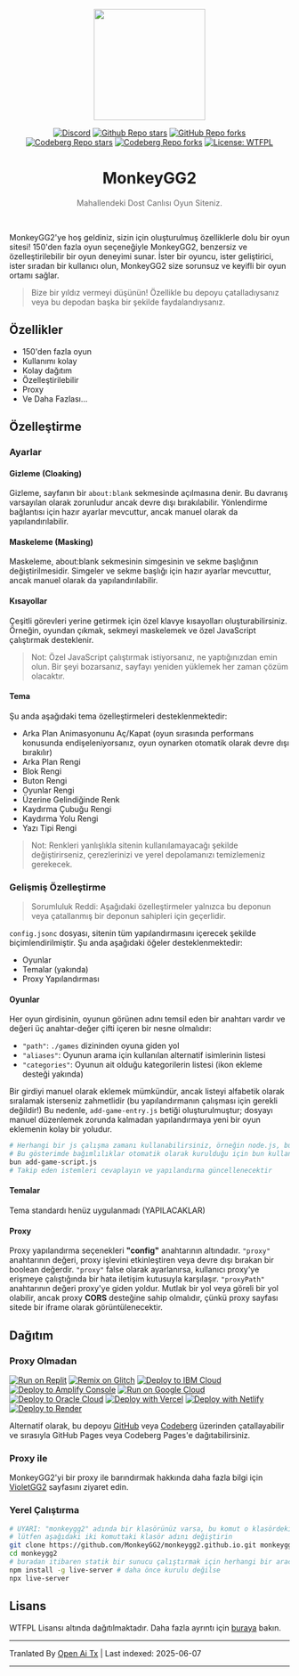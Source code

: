 <p align="center"><img src="https://raw.githubusercontent.com/MonkeyGG2/monkeygg2.github.io/main/imgs/icon-256-256.png" height="200"></p>

<div align="center">
<a href="https://discord.com/invite/yPYyZ78qCB"><img alt="Discord" src="https://img.shields.io/discord/1051660971900407839?label=discord"></a>
<a href="https://github.com/MonkeyGG2/monkeygg2.github.io"><img alt="Github Repo stars" src="https://img.shields.io/github/stars/MonkeyGG2/monkeygg2.github.io?label=github%20stars"></a>
<a href="https://github.com/MonkeyGG2/monkeygg2.github.io"><img alt="GitHub Repo forks" src="https://img.shields.io/github/forks/MonkeyGG2/monkeygg2.github.io?label=github%20forks"></a>
<a href="https://codeberg.org/MonkeyGG2/pages"><img alt="Codeberg Repo stars" src="https://img.shields.io/badge/dynamic/json.svg?label=codeberg%20stars&url=https://codeberg.org/api/v1/repos/MonkeyGG2/pages&query=stars_count"></a>
<a href="https://codeberg.org/MonkeyGG2/pages"><img alt="Codeberg Repo forks" src="https://img.shields.io/badge/dynamic/json.svg?label=codeberg%20forks&url=https://codeberg.org/api/v1/repos/MonkeyGG2/pages&query=forks_count"></a>
<a href="http://www.wtfpl.net/about"><img alt="License: WTFPL" src="https://img.shields.io/badge/License-WTFPL-brightgreen.svg"></a>
</div>
<h1 align="center">MonkeyGG2</h1>
<p align="center" style="opacity: 0.65;">Mahallendeki Dost Canlısı Oyun Siteniz.</p>
<br>

MonkeyGG2'ye hoş geldiniz, sizin için oluşturulmuş özelliklerle dolu bir oyun sitesi! 150'den fazla oyun seçeneğiyle MonkeyGG2, benzersiz ve özelleştirilebilir bir oyun deneyimi sunar. İster bir oyuncu, ister geliştirici, ister sıradan bir kullanıcı olun, MonkeyGG2 size sorunsuz ve keyifli bir oyun ortamı sağlar.

> Bize bir yıldız vermeyi düşünün! Özellikle bu depoyu çatalladıysanız veya bu depodan başka bir şekilde faydalandıysanız.

## Özellikler

-   150'den fazla oyun
-   Kullanımı kolay
-   Kolay dağıtım
-   Özelleştirilebilir
-   Proxy
-   Ve Daha Fazlası...

## Özelleştirme

### Ayarlar

#### Gizleme (Cloaking)

Gizleme, sayfanın bir `about:blank` sekmesinde açılmasına denir. Bu davranış varsayılan olarak zorunludur ancak devre dışı bırakılabilir. Yönlendirme bağlantısı için hazır ayarlar mevcuttur, ancak manuel olarak da yapılandırılabilir.

#### Maskeleme (Masking)

Maskeleme, about:blank sekmesinin simgesinin ve sekme başlığının değiştirilmesidir. Simgeler ve sekme başlığı için hazır ayarlar mevcuttur, ancak manuel olarak da yapılandırılabilir.

#### Kısayollar

Çeşitli görevleri yerine getirmek için özel klavye kısayolları oluşturabilirsiniz. Örneğin, oyundan çıkmak, sekmeyi maskelemek ve özel JavaScript çalıştırmak desteklenir.
> Not: Özel JavaScript çalıştırmak istiyorsanız, ne yaptığınızdan emin olun. Bir şeyi bozarsanız, sayfayı yeniden yüklemek her zaman çözüm olacaktır.

#### Tema

Şu anda aşağıdaki tema özelleştirmeleri desteklenmektedir:
- Arka Plan Animasyonunu Aç/Kapat (oyun sırasında performans konusunda endişeleniyorsanız, oyun oynarken otomatik olarak devre dışı bırakılır)
- Arka Plan Rengi
- Blok Rengi
- Buton Rengi
- Oyunlar Rengi
- Üzerine Gelindiğinde Renk
- Kaydırma Çubuğu Rengi
- Kaydırma Yolu Rengi
- Yazı Tipi Rengi

> Not: Renkleri yanlışlıkla sitenin kullanılamayacağı şekilde değiştirirseniz, çerezlerinizi ve yerel depolamanızı temizlemeniz gerekecek.

### Gelişmiş Özelleştirme

> Sorumluluk Reddi: Aşağıdaki özelleştirmeler yalnızca bu deponun veya çatallanmış bir deponun sahipleri için geçerlidir.

`config.jsonc` dosyası, sitenin tüm yapılandırmasını içerecek şekilde biçimlendirilmiştir. Şu anda aşağıdaki öğeler desteklenmektedir:
- Oyunlar
- Temalar (yakında)
- Proxy Yapılandırması

#### Oyunlar

Her oyun girdisinin, oyunun görünen adını temsil eden bir anahtarı vardır ve değeri üç anahtar-değer çifti içeren bir nesne olmalıdır:
- `"path"`: `./games` dizininden oyuna giden yol
- `"aliases"`: Oyunun arama için kullanılan alternatif isimlerinin listesi
- `"categories"`: Oyunun ait olduğu kategorilerin listesi (ikon ekleme desteği yakında)

Bir girdiyi manuel olarak eklemek mümkündür, ancak listeyi alfabetik olarak sıralamak isterseniz zahmetlidir (bu yapılandırmanın çalışması için gerekli değildir!)
Bu nedenle, `add-game-entry.js` betiği oluşturulmuştur; dosyayı manuel düzenlemek zorunda kalmadan yapılandırmaya yeni bir oyun eklemenin kolay bir yoludur.

```bash
# Herhangi bir js çalışma zamanı kullanabilirsiniz, örneğin node.js, bun veya deno
# Bu gösterimde bağımlılıklar otomatik olarak kurulduğu için bun kullanılacaktır
bun add-game-script.js
# Takip eden istemleri cevaplayın ve yapılandırma güncellenecektir
```

#### Temalar

Tema standardı henüz uygulanmadı (YAPILACAKLAR)

#### Proxy

Proxy yapılandırma seçenekleri **"config"** anahtarının altındadır.
`"proxy"` anahtarının değeri, proxy işlevini etkinleştiren veya devre dışı bırakan bir boolean değerdir. `"proxy"` false olarak ayarlanırsa, kullanıcı proxy'ye erişmeye çalıştığında bir hata iletişim kutusuyla karşılaşır.
`"proxyPath"` anahtarının değeri proxy'ye giden yoldur. Mutlak bir yol veya göreli bir yol olabilir, ancak proxy **CORS** desteğine sahip olmalıdır, çünkü proxy sayfası sitede bir iframe olarak görüntülenecektir.


## Dağıtım

### Proxy Olmadan

[![Run on Replit](https://binbashbanana.github.io/deploy-buttons/buttons/remade/replit.svg)](https://github.com/MonkeyGG2/monkeygg2.github.io)
[![Remix on Glitch](https://binbashbanana.github.io/deploy-buttons/buttons/remade/glitch.svg)](https://glitch.com/edit/#!/import/github/MonkeyGG2/monkeygg2.github.io)
[![Deploy to IBM Cloud](https://binbashbanana.github.io/deploy-buttons/buttons/remade/ibmcloud.svg)](https://cloud.ibm.com/devops/setup/deploy?repository=https://github.com/MonkeyGG2/monkeygg2.github.io)
[![Deploy to Amplify Console](https://binbashbanana.github.io/deploy-buttons/buttons/remade/amplifyconsole.svg)](https://console.aws.amazon.com/amplify/home#/deploy?repo=https://github.com/MonkeyGG2/monkeygg2.github.io)
[![Run on Google Cloud](https://binbashbanana.github.io/deploy-buttons/buttons/remade/googlecloud.svg)](https://deploy.cloud.run/?git_repo=https://github.com/MonkeyGG2/monkeygg2.github.io)
[![Deploy to Oracle Cloud](https://binbashbanana.github.io/deploy-buttons/buttons/remade/oraclecloud.svg)](https://cloud.oracle.com/resourcemanager/stacks/create?zipUrl=https://github.com/MonkeyGG2/monkeygg2.github.io/archive/refs/heads/main.zip)
[![Deploy with Vercel](https://binbashbanana.github.io/deploy-buttons/buttons/remade/vercel.svg)](https://vercel.com/new/clone?repository-url=https%3A%2F%2Fgithub.com%2FMonkeyGG2%2Fmonkeygg2.github.io)
[![Deploy with Netlify](https://binbashbanana.github.io/deploy-buttons/buttons/remade/netlify.svg)](https://app.netlify.com/start/deploy?repository=https://github.com/MonkeyGG2/monkeygg2.github.io)
[![Deploy to Render](https://binbashbanana.github.io/deploy-buttons/buttons/remade/render.svg)](https://render.com/deploy?repo=https://github.com/MonkeyGG2/monkeygg2.github.io)

Alternatif olarak, bu depoyu [GitHub](https://github.com/MonkeyGG2/monkeygg2.github.io) veya [Codeberg](https://codeberg.org/MonkeyGG2/pages) üzerinden çatallayabilir ve sırasıyla GitHub Pages veya Codeberg Pages'e dağıtabilirsiniz.

### Proxy ile

MonkeyGG2'yi bir proxy ile barındırmak hakkında daha fazla bilgi için [VioletGG2](https://github.com/MonkeyGG2/VioletGG2) sayfasını ziyaret edin.

### Yerel Çalıştırma

```bash
# UYARI: "monkeygg2" adında bir klasörünüz varsa, bu komut o klasördeki tüm dosyaları silecektir
# lütfen aşağıdaki iki komuttaki klasör adını değiştirin
git clone https://github.com/MonkeyGG2/monkeygg2.github.io.git monkeygg2
cd monkeygg2
# buradan itibaren statik bir sunucu çalıştırmak için herhangi bir aracı kullanabilirsiniz, burada npm üzerinden "live-server" kullanılacaktır
npm install -g live-server # daha önce kurulu değilse
npx live-server
```

## Lisans

WTFPL Lisansı altında dağıtılmaktadır. Daha fazla ayrıntı için [buraya](https://github.com/MonkeyGG2/monkeygg2.github.io/blob/main/LICENSE) bakın.

---

Tranlated By [Open Ai Tx](https://github.com/OpenAiTx/OpenAiTx) | Last indexed: 2025-06-07

---